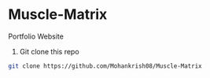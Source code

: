 # Muscle-Matrix
Portfolio Website
1. Git clone this repo

```bash
git clone https://github.com/Mohankrish08/Muscle-Matrix

```
